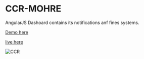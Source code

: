 # CCR-MOHRE

AngularJS Dashoard contains its notifications anf fines systems.

[Demo here](https://hajar-omar.github.io/CCR-MOHRE/#!/)

[live here](http://demoserver.tacme.net:18091/CCR/#!/)


![CCR](https://i.ibb.co/Dp7Kxv9/Capture.png)
